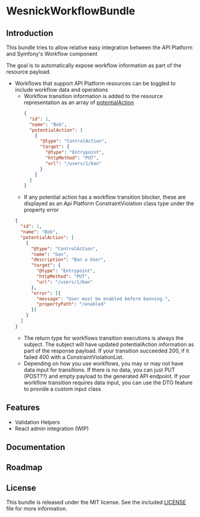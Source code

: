 WesnickWorkflowBundle
==================

Introduction
------------

This bundle tries to allow relative easy integration between the API Platform and Symfony's Workflow component

The goal is to automatically expose workflow information as part of the resource payload.

- Workflows that support API Platform resources can be toggled to include workflow data and operations
  - Workflow transition information is added to the resource representation as an array of [potentialAction](https://schema.org/docs/actions.html)
    ```json
    {
      "id": 1,
      "name": "Bob",
      "potentialAction": [
        {
          "@type": "ControlAction",
          "target": {
            "@type": "Entrypoint",
            "httpMethod": "PUT",
            "url": "/users/1/ban"
          }
        }
      ]
    }
    
    ```
  -  If any potential action has a workflow transition blocker, these are displayed as an Api Platform ConstraintViolation class type under the property error
    ```json
    {
      "id": 1,
      "name": "Bob",
      "potentialAction": [
        {
          "@type": "ControlAction",
          "name": "ban",
          "description": "Ban a User",
          "target": {
            "@type": "Entrypoint",
            "httpMethod": "PUT",
            "url": "/users/1/ban"
          },
          "error": [{
            "message": "User must be enabled before banning.",
            "propertyPath": "/enabled"
          }]
        }
      ]
    }
    ```
  - The return type for workflows transition executions is always the subject.  The subject will have updated potentialAction information as part of the response payload.  If your transition succeeded 200, if it failed 400 with a ConstraintViolationList.  
  - Depending on how you use workflows, you may or may not have data input for transitions. If there is no data, you can just PUT (POST??) and empty payload to the generated API endpoint. If your workflow transition requires data input, you can use the DTO feature to provide a custom input class  

Features
--------

- Validation Helpers
- React admin integration (WIP)

Documentation
-------------

Roadmap
-------

License
-------

This bundle is released under the MIT license. See the included
[LICENSE](src/Resources/meta/LICENSE) file for more information.
